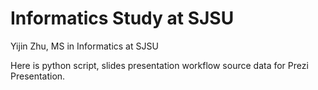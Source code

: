 # Informatics Study at SJSU
Yijin Zhu, MS in Informatics at SJSU

Here is python script, slides presentation workflow source data for Prezi Presentation.


